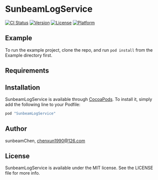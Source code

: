 # SunbeamLogService

[![CI Status](http://img.shields.io/travis/sunbeamChen/SunbeamLogService.svg?style=flat)](https://travis-ci.org/sunbeamChen/SunbeamLogService)
[![Version](https://img.shields.io/cocoapods/v/SunbeamLogService.svg?style=flat)](http://cocoapods.org/pods/SunbeamLogService)
[![License](https://img.shields.io/cocoapods/l/SunbeamLogService.svg?style=flat)](http://cocoapods.org/pods/SunbeamLogService)
[![Platform](https://img.shields.io/cocoapods/p/SunbeamLogService.svg?style=flat)](http://cocoapods.org/pods/SunbeamLogService)

## Example

To run the example project, clone the repo, and run `pod install` from the Example directory first.

## Requirements

## Installation

SunbeamLogService is available through [CocoaPods](http://cocoapods.org). To install
it, simply add the following line to your Podfile:

```ruby
pod "SunbeamLogService"
```

## Author

sunbeamChen, chenxun1990@126.com

## License

SunbeamLogService is available under the MIT license. See the LICENSE file for more info.
